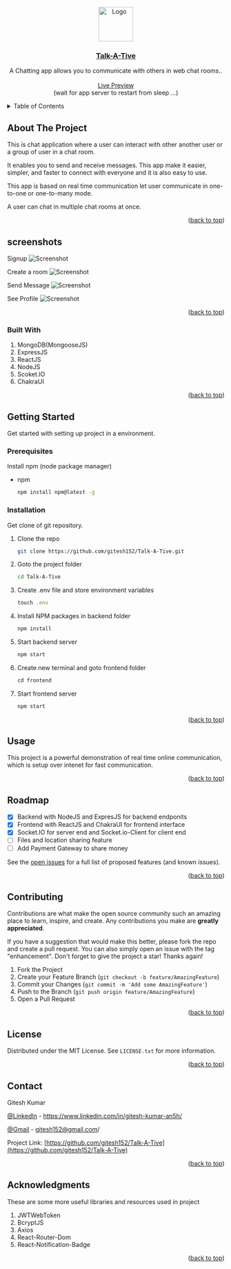<a name="readme-top"></a>

<div align="center" >
  <a href="https://github.com/gitesh152/Talk-A-Tive">
    <img src="https://res.cloudinary.com/dm34wmjlm/image/upload/v1691350560/Talk-A-Tive/talkative-logo_hgnf2e.png" alt="Logo" width="80" height="80">
    <h3 align="center">Talk-A-Tive</h3>
  </a>

  <p align="center">
    A Chatting app allows you to communicate with others in web chat rooms..
    <br />
    <br />
    <a target="_blank" href="https://talk-a-tive-qnvn.onrender.com/" >Live Preview</a>
    <br />
    (wait for app server to restart from sleep ...)
  </p>
</div>

<!-- TABLE OF CONTENTS -->

<details>
  <summary>Table of Contents</summary>
  <ol>
    <li>
      <a href="#about-the-project">About The Project</a>
      <a href="#screenshots">Screenshots</a>
      <ul>
        <li><a href="#built-with">Built With</a></li>
      </ul>
    </li>
    <li>
      <a href="#getting-started">Getting Started</a>
      <ul>
        <li><a href="#prerequisites">Prerequisites</a></li>
        <li><a href="#installation">Installation</a></li>
      </ul>
    </li>
    <li><a href="#usage">Usage</a></li>
    <li><a href="#roadmap">Roadmap</a></li>
    <li><a href="#contributing">Contributing</a></li>
    <li><a href="#license">License</a></li>
    <li><a href="#contact">Contact</a></li>
    <li><a href="#acknowledgments">Acknowledgments</a></li>
  </ol>
</details>

<!-- ABOUT THE PROJECT -->

## About The Project

This is chat application where a user can interact with other another user or a group of user in a chat room.

It enables you to send and receive messages. This app make it easier, simpler, and faster to connect
with everyone and it is also easy to use.

This app is based on real time communication let user communicate in one-to-one or one-to-many mode.

A user can chat in multiple chat rooms at once.

<p align="right">(<a href="#readme-top">back to top</a>)</p>

## screenshots

Signup
![Screenshot](https://res.cloudinary.com/dm34wmjlm/image/upload/v1691352601/Talk-A-Tive/SS/talkative-signup_pdacm0.png)

Create a room
![Screenshot](https://res.cloudinary.com/dm34wmjlm/image/upload/v1691352599/Talk-A-Tive/SS/talkative-create-room_hl31bm.png)

Send Message
![Screenshot](https://res.cloudinary.com/dm34wmjlm/image/upload/v1691352599/Talk-A-Tive/SS/talkative-send-message_skolse.png)

See Profile
![Screenshot](https://res.cloudinary.com/dm34wmjlm/image/upload/v1691352599/Talk-A-Tive/SS/talkative-profile_rwrwok.png)

<p align="right">(<a href="#readme-top">back to top</a>)</p>

### Built With

<ol>
<li>MongoDB(MongooseJS)</li>
<li>ExpressJS</li>
<li>ReactJS</li>
<li>NodeJS</li>
<li>Scoket.IO</li>
<li>ChakraUI</li>
</ol>

<p align="right">(<a href="#readme-top">back to top</a>)</p>

<!-- GETTING STARTED -->

## Getting Started

Get started with setting up project in a environment.

### Prerequisites

Install npm (node package manager)

- npm
  ```sh
  npm install npm@latest -g
  ```

### Installation

Get clone of git repository.

1. Clone the repo
   ```sh
   git clone https://github.com/gitesh152/Talk-A-Tive.git
   ```
2. Goto the project folder
   ```sh
   cd Talk-A-Tive
   ```
3. Create .env file and store environment variables
   ```js
   touch .env
   ```
4. Install NPM packages in backend folder
   ```sh
   npm install
   ```
5. Start backend server
   ```sh
   npm start
   ```
6. Create new terminal and goto frontend folder
   ```js
   cd frontend
   ```
7. Start frontend server
   ```sh
   npm start
   ```

<p align="right">(<a href="#readme-top">back to top</a>)</p>

<!-- USAGE EXAMPLES -->

## Usage

This project is a powerful demonstration of real time online communication,
which is setup over intenet for fast communication.

<p align="right">(<a href="#readme-top">back to top</a>)</p>

<!-- ROADMAP -->

## Roadmap

- [x] Backend with NodeJS and ExpresJS for backend endponits
- [x] Frontend with ReactJS and ChakraUI for frontend interface
- [x] Socket.IO for server end and Socket.io-Client for client end
- [ ] Files and location sharing feature
- [ ] Add Payment Gateway to share money

See the [open issues](https://github.com/gitesh152/Talk-A-Tive/issues) for a full list of proposed features (and known issues).

<p align="right">(<a href="#readme-top">back to top</a>)</p>

<!-- CONTRIBUTING -->

## Contributing

Contributions are what make the open source community such an amazing place to learn, inspire, and create. Any contributions you make are **greatly appreciated**.

If you have a suggestion that would make this better, please fork the repo and create a pull request. You can also simply open an issue with the tag "enhancement".
Don't forget to give the project a star! Thanks again!

1. Fork the Project
2. Create your Feature Branch (`git checkout -b feature/AmazingFeature`)
3. Commit your Changes (`git commit -m 'Add some AmazingFeature'`)
4. Push to the Branch (`git push origin feature/AmazingFeature`)
5. Open a Pull Request

<p align="right">(<a href="#readme-top">back to top</a>)</p>

<!-- LICENSE -->

## License

Distributed under the MIT License. See `LICENSE.txt` for more information.

<p align="right">(<a href="#readme-top">back to top</a>)</p>

<!-- CONTACT -->

## Contact

Gitesh Kumar

[@LinkedIn](https://www.linkedin.com/in/gitesh-kumar-an5h/) - https://www.linkedin.com/in/gitesh-kumar-an5h/

[@Gmail](https://mail.google.com/mail/u/0/?fs=1&to=gitesh152@gmail.com&su=SUBJECT&body=BODY&tf=cm) - gitesh152@gmail.com/

Project Link: [https://github.com/gitesh152/Talk-A-Tive](https://github.com/gitesh152/Talk-A-Tive)

<p align="right">(<a href="#readme-top">back to top</a>)</p>

<!-- ACKNOWLEDGMENTS -->

## Acknowledgments

These are some more useful libraries and resources used in project

<ol>
<li>JWTWebToken</li>
<li>BcryptJS</li>
<li>Axios</li>
<li>React-Router-Dom</li>
<li>React-Notification-Badge</li>
</ol>

<p align="right">(<a href="#readme-top">back to top</a>)</p>
